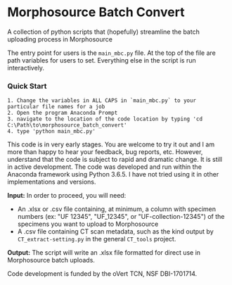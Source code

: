 # Morphosource Batch Convert
A collection of python scripts that (hopefully) streamline the batch uploading process in Morphosource

The entry point for users is the `main_mbc.py` file. At the top of the file are path variables for users to set. Everything else in the script is run interactively.

### Quick Start

    1. Change the variables in ALL CAPS in `main_mbc.py` to your particular file names for a job
    2. Open the program Anaconda Prompt
    3. navigate to the location of the code location by typing 'cd C:\Path\to\morphosource_batch_convert'
    4. type 'python main_mbc.py'

This code is in very early stages. You are welcome to try it out and I am more than happy to hear your feedback, bug reports, etc. However, understand that the code is subject to rapid and dramatic change. It is still in active development. The code was developed and run within the Anaconda framework using Python 3.6.5. I have not tried using it in other implementations and versions.  

**Input:** In order to proceed, you will need:

* An .xlsx or .csv file containing, at minimum, a column with specimen numbers (ex: "UF 12345", "UF_12345", or "UF-collection-12345") of the specimens you want to upload to Morphosource
* A .csv file containing CT scan metadata, such as the kind output by `CT_extract-setting.py` in the general `CT_tools` project. 

**Output:** The script will write an .xlsx file formatted for direct use in Morphosource batch uploads.  

Code development is funded by the oVert TCN, NSF DBI-1701714. 